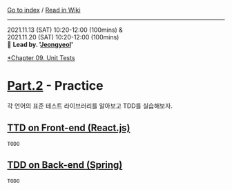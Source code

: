 [Go to index](../#readme) / [Read in Wiki](https://github.com/SPONGE-JL/CrashLab-CleanCode/wiki/Chapter-09.-Unit-Tests-Part.1)

---

2021.11.13 (SAT) 10:20-12:00 (100mins) &  
2021.11.20 (SAT) 10:20-12:00 (100mins)  
🚀 **Lead by. '[Jeongyeol](https://github.com/SPONGE-JL)'**

[*Chapter 09. Unit Tests](https://github.com/SPONGE-JL/CrashLab-CleanCode/wiki/Chapter-09.-Unit-Tests)

# [Part.2](https://github.com/SPONGE-JL/CrashLab-CleanCode/wiki/Chapter-09.-Unit-Tests-Part.2) - Practice

각 언어의 표준 테스트 라이브러리를 알아보고 TDD를 실습해보자.

## [TTD on Front-end (React.js)](https://github.com/SPONGE-JL/CrashLab-CleanCode/wiki/Chapter-09.-Unit-Tests-Part.2-TDD-on-Front-end-(React.js))

`TODO`

## [TDD on Back-end (Spring)](https://github.com/SPONGE-JL/CrashLab-CleanCode/wiki/Chapter-09.-Unit-Tests-Part.2-TDD-on-Back-end-(Spring))

`TODO`
